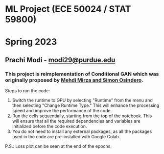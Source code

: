# ML Project (ECE 50024 / STAT 59800)
# Spring 2023
## Prachi Modi - modi29@purdue.edu
### This project is reimplementation of Conditional GAN which was originally proposed by [Mehdi Mirza and Simon Osindero](https://arxiv.org/abs/1411.1784).

Steps to run the code:

1. Switch the runtime to GPU by selecting "Runtime" from the menu and then selecting "Change Runtime Type." This will enhance the processing speed and improve the performance of the code.
2. Run the cells sequentially, starting from the top of the notebook. This will ensure that all the required dependencies and variables are initialized before the code execution.
3. You do not need to install any external packages, as all the packages used in the code are pre-installed with Google Colab.

P.S.: Loss plot can be seen at the end of the epochs.
